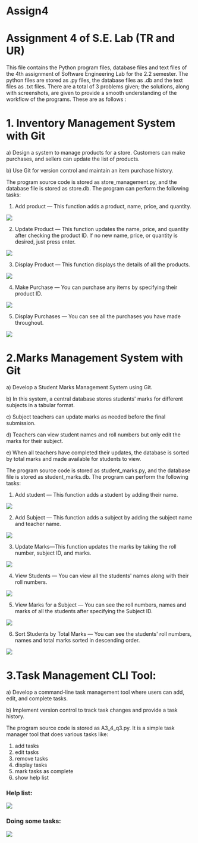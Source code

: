 # Assign4


# Assignment 4 of S.E. Lab (TR and UR)

This file contains the Python program files, database files and text files of the 4th assignment of Software Engineering Lab for the 2.2 semester. The python files are stored as .py files, the database files as .db and the text files as .txt files. There are a total of 3 problems given; the solutions, along with screenshots, are given to provide a smooth understanding of the workflow of the programs. These are as follows :

# 1. Inventory Management System with Git
   
a) Design a system to manage products for a store. Customers can make purchases, and
sellers can update the list of products.

b) Use Git for version control and maintain an item purchase history.

The program source code is stored as store_management.py, and the database file is stored as store.db.
The program can perform the following tasks:
1. Add product — This function adds a product, name, price, and quantity.

<img src = "https://github.com/aritra-mondal-it/SE_Lab_2025_A3_4_Repo/blob/main/screenshots/1.1.png">

2. Update Product — This function updates the name, price, and quantity after checking the product ID. If no new name, price, or quantity is desired, just press enter.

<img src = "https://github.com/aritra-mondal-it/SE_Lab_2025_A3_4_Repo/blob/main/screenshots/1.2.png">

3. Display Product — This function displays the details of all the products.

<img src = "https://github.com/aritra-mondal-it/SE_Lab_2025_A3_4_Repo/blob/main/screenshots/1.3.png">

4. Make Purchase — You can purchase any items by specifying their product ID. 

<img src = "https://github.com/aritra-mondal-it/SE_Lab_2025_A3_4_Repo/blob/main/screenshots/1.4.png">

5. Display Purchases — You can see all the purchases you have made throughout.

<img src = "https://github.com/aritra-mondal-it/SE_Lab_2025_A3_4_Repo/blob/main/screenshots/1.5.png">



# 2.Marks Management System with Git
a) Develop a Student Marks Management System using Git.

b) In this system, a central database stores students' marks for different subjects in a tabular
format.

c) Subject teachers can update marks as needed before the final submission.

d) Teachers can view student names and roll numbers but only edit the marks for their
subject.

e) When all teachers have completed their updates, the database is sorted by total marks and
made available for students to view.

The program source code is stored as student_marks.py, and the database file is stored as student_marks.db.
The program can perform the following tasks:
1. Add student — This function adds a student by adding their name.

<img src = "https://github.com/aritra-mondal-it/SE_Lab_2025_A3_4_Repo/blob/main/screenshots/2.1.png">

2. Add Subject — This function adds a subject by adding the subject name and teacher name.

<img src = "https://github.com/aritra-mondal-it/SE_Lab_2025_A3_4_Repo/blob/main/screenshots/2.2.png">

3. Update Marks—This function updates the marks by taking the roll number, subject ID, and marks.

<img src = "https://github.com/aritra-mondal-it/SE_Lab_2025_A3_4_Repo/blob/main/screenshots/2.3.png">

4. View Students — You can view all the students' names along with their roll numbers.

<img src = "https://github.com/aritra-mondal-it/SE_Lab_2025_A3_4_Repo/blob/main/screenshots/2.4.png">

5. View Marks for a Subject — You can see the roll numbers, names and marks of all the students after specifying the Subject ID.

<img src = "https://github.com/aritra-mondal-it/SE_Lab_2025_A3_4_Repo/blob/main/screenshots/2.5.png">

6. Sort Students by Total Marks — You can see the students' roll numbers, names and total marks sorted in descending order.

<img src = "https://github.com/aritra-mondal-it/SE_Lab_2025_A3_4_Repo/blob/main/screenshots/2.6.png">


# 3.Task Management CLI Tool:
   
a) Develop a command-line task management tool where users can add, edit, and complete
tasks.

b) Implement version control to track task changes and provide a task history.

The program source code is stored as A3_4_q3.py.
It is a simple task manager tool that does various tasks like:
1. add tasks
2. edit tasks
3. remove tasks
4. display tasks
5. mark tasks as complete
6. show help list

### Help list:
<img src = ".\screenshots\3.10.png">


### Doing some tasks:
<img src = ".\screenshots\3.11.png">
